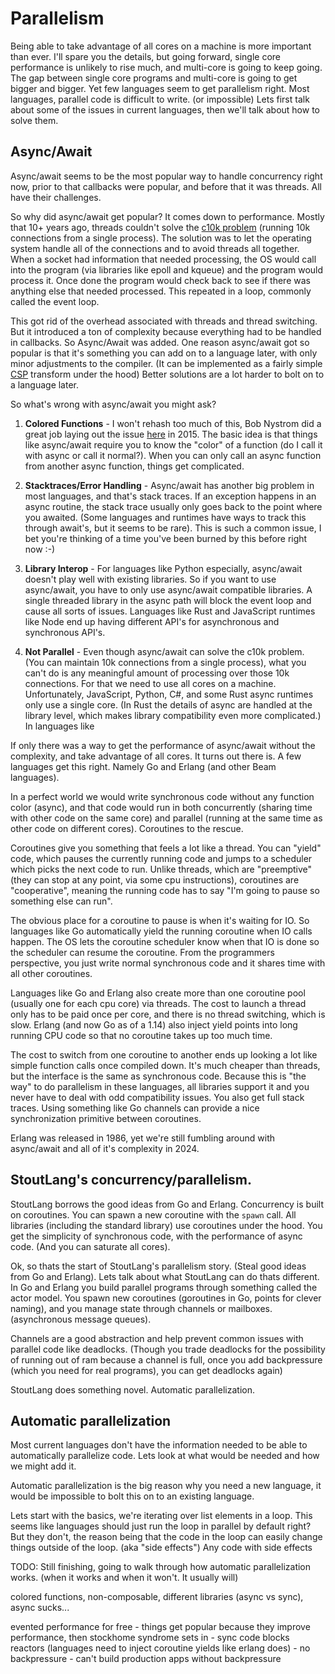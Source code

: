 # Parallelism

Being able to take advantage of all cores on a machine is more important than ever. I'll spare you the details, but going forward, single core performance is unlikely to rise much, and multi-core is going to keep going. The gap between single core programs and multi-core is going to get bigger and bigger. Yet few languages seem to get parallelism right. Most languages, parallel code is difficult to write. (or impossible) Lets first talk about some of the issues in current languages, then we'll talk about how to solve them.

## Async/Await

Async/await seems to be the most popular way to handle concurrency right now, prior to that callbacks were popular, and before that it was threads. All have their challenges.

So why did async/await get popular? It comes down to performance. Mostly that 10+ years ago, threads couldn't solve the [c10k problem](https://en.wikipedia.org/wiki/C10k_problem) (running 10k connections from a single process). The solution was to let the operating system handle all of the connections and to avoid threads all together. When a socket had information that needed processing, the OS would call into the program (via libraries like epoll and kqueue) and the program would process it. Once done the program would check back to see if there was anything else that needed processed. This repeated in a loop, commonly called the event loop.

This got rid of the overhead associated with threads and thread switching. But it introduced a ton of complexity because everything had to be handled in callbacks. So Async/Await was added. One reason async/await got so popular is that it's something you can add on to a language later, with only minor adjustments to the compiler. (It can be implemented as a fairly simple [CSP](https://en.wikipedia.org/wiki/Continuation-passing_style) transform under the hood) Better solutions are a lot harder to bolt on to a language later.

So what's wrong with async/await you might ask?

1. **Colored Functions** - I won't rehash too much of this, Bob Nystrom did a great job laying out the issue [here](https://journal.stuffwithstuff.com/2015/02/01/what-color-is-your-function/) in 2015. The basic idea is that things like async/await require you to know the "color" of a function (do I call it with async or call it normal?). When you can only call an async function from another async function, things get complicated.

2. **Stacktraces/Error Handling** - Async/await has another big problem in most languages, and that's stack traces. If an exception happens in an async routine, the stack trace usually only goes back to the point where you awaited. (Some languages and runtimes have ways to track this through await's, but it seems to be rare). This is such a common issue, I bet you're thinking of a time you've been burned by this before right now :-)

3. **Library Interop** - For languages like Python especially, async/await doesn't play well with existing libraries. So if you want to use async/await, you have to only use async/await compatible libraries. A single threaded library in the async path will block the event loop and cause all sorts of issues. Languages like Rust and JavaScript runtimes like Node end up having different API's for asynchronous and synchronous API's.

4. **Not Parallel** - Even though async/await can solve the c10k problem. (You can maintain 10k connections from a single process), what you can't do is any meaningful amount of processing over those 10k connections. For that we need to use all cores on a machine. Unfortunately, JavaScript, Python, C#, and some Rust async runtimes only use a single core. (In Rust the details of async are handled at the library level, which makes library compatibility even more complicated.) In languages like 

If only there was a way to get the performance of async/await without the complexity, and take advantage of all cores. It turns out there is. A few languages get this right. Namely Go and Erlang (and other Beam languages).

In a perfect world we would write synchronous code without any function color (async), and that code would run in both concurrently (sharing time with other code on the same core) and parallel (running at the same time as other code on different cores). Coroutines to the rescue.

Coroutines give you something that feels a lot like a thread. You can "yield" code, which pauses the currently running code and jumps to a scheduler which picks the next code to run. Unlike threads, which are "preemptive" (they can stop at any point, via some cpu instructions), coroutines are "cooperative", meaning the running code has to say "I'm going to pause so something else can run".

The obvious place for a coroutine to pause is when it's waiting for IO. So languages like Go automatically yield the running coroutine when IO calls happen. The OS lets the coroutine scheduler know when that IO is done so the scheduler can resume the coroutine. From the programmers perspective, you just write normal synchronous code and it shares time with all other coroutines.

Languages like Go and Erlang also create more than one coroutine pool (usually one for each cpu core) via threads. The cost to launch a thread only has to be paid once per core, and there is no thread switching, which is slow. Erlang (and now Go as of a 1.14) also inject yield points into long running CPU code so that no coroutine takes up too much time.

The cost to switch from one coroutine to another ends up looking a lot like simple function calls once compiled down. It's much cheaper than threads, but the interface is the same as synchronous code. Because this is "the way" to do parallelism in these languages, all libraries support it and you never have to deal with odd compatibility issues. You also get full stack traces. Using something like Go channels can provide a nice synchronization primitive between coroutines.

Erlang was released in 1986, yet we're still fumbling around with async/await and all of it's complexity in 2024.

## StoutLang's concurrency/parallelism.

StoutLang borrows the good ideas from Go and Erlang. Concurrency is built on coroutines. You can spawn a new coroutine with the `spawn` call. All libraries (including the standard library) use coroutines under the hood. You get the simplicity of synchronous code, with the performance of async code. (And you can saturate all cores).

Ok, so thats the start of StoutLang's parallelism story. (Steal good ideas from Go and Erlang). Lets talk about what StoutLang can do thats different. In Go and Erlang you build parallel programs through something called the actor model. You spawn new coroutines (goroutines in Go, points for clever naming), and you manage state through channels or mailboxes. (asynchronous message queues).

Channels are a good abstraction and help prevent common issues with parallel code like deadlocks. (Though you trade deadlocks for the possibility of running out of ram because a channel is full, once you add backpressure (which you need for real programs), you can get deadlocks again)

StoutLang does something novel. Automatic parallelization. 

## Automatic parallelization

Most current languages don't have the information needed to be able to automatically parallelize code. Lets look at what would be needed and how we might add it.


Automatic parallelization is the big reason why you need a new language, it would be impossible to bolt this on to an existing language.

Lets start with the basics, we're iterating over list elements in a loop. This seems like languages should just run the loop in parallel by default right? But they don't, the reason being that the code in the loop can easily change things outside of the loop. (aka "side effects") Any code with side effects


TODO: Still finishing, going to walk through how automatic parallelization works. (when it works and when it won't. It usually will)



colored functions, non-composable, different libraries (async vs sync), async sucks...

evented performance for free
    - things get popular because they improve performance, then stockhome syndrome sets in
    - sync code blocks reactors (languages need to inject coroutine yields like erlang does)
    - no backpressure - can't build production apps without backpressure

